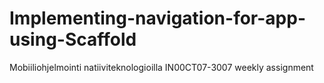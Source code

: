 # Implementing-navigation-for-app-using-Scaffold
Mobiiliohjelmointi natiiviteknologioilla IN00CT07-3007 weekly assignment
